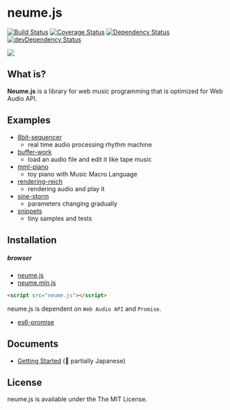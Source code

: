 # neume.js
[![Build Status](http://img.shields.io/travis/mohayonao/neume.js.svg?style=flat)](https://travis-ci.org/mohayonao/neume.js)
[![Coverage Status](http://img.shields.io/coveralls/mohayonao/neume.js.svg?style=flat)](https://coveralls.io/r/mohayonao/neume.js?branch=master)
[![Dependency Status](http://img.shields.io/david/mohayonao/neume.js.svg?style=flat)](https://david-dm.org/mohayonao/neume.js)
[![devDependency Status](http://img.shields.io/david/dev/mohayonao/neume.js.svg?style=flat)](https://david-dm.org/mohayonao/neume.js)

![](http://upload.wikimedia.org/wikipedia/commons/a/ab/Gregorian_chant.gif)

## What is?
**Neume.js** is a library for web music programming that is optimized for Web Audio API.

## Examples

  - [8bit-sequencer](http://mohayonao.github.io/neume.js/examples/8bit-sequencer.html)
    - real time audio processing rhythm machine
  - [buffer-work](http://mohayonao.github.io/neume.js/examples/buffer-work.html)
    - load an audio file and edit it like tape music
  - [mml-piano](http://mohayonao.github.io/neume.js/examples/mml-piano.html)
    - toy piano with Music Macro Language
  - [rendering-reich](http://mohayonao.github.io/neume.js/examples/rendering-reich.html)
    - rendering audio and play it
  - [sine-storm](http://mohayonao.github.io/neume.js/examples/sine-storm.html)
    - parameters changing gradually
  - [snippets](http://mohayonao.github.io/neume.js/examples/snippets.html)
    - tiny samples and tests

## Installation

##### browser

  - [neume.js](http://mohayonao.github.io/neume.js/build/neume.js)
  - [neume.min.js](http://mohayonao.github.io/neume.js/build/neume.min.js)

```html
<script src="neume.js"></script>
```

neume.js is dependent on `Web Audio API` and `Promise`.

  - [es6-promise](https://github.com/jakearchibald/es6-promise)

## Documents

  - [Getting Started](https://github.com/mohayonao/neume.js/wiki/tutorial-Getting-Started) (:construction_worker: partially Japanese)

## License

neume.js is available under the The MIT License.
